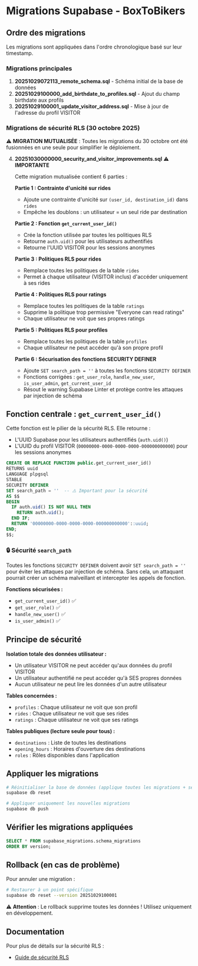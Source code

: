 # Migrations Supabase - BoxToBikers

## Ordre des migrations

Les migrations sont appliquées dans l'ordre chronologique basé sur leur timestamp.

### Migrations principales

1. **20251029072113_remote_schema.sql** - Schéma initial de la base de données
2. **20251029100000_add_birthdate_to_profiles.sql** - Ajout du champ birthdate aux profils
3. **20251029100001_update_visitor_address.sql** - Mise à jour de l'adresse du profil VISITOR

### Migrations de sécurité RLS (30 octobre 2025)

⚠️ **MIGRATION MUTUALISÉE** : Toutes les migrations du 30 octobre ont été fusionnées en une seule pour simplifier le déploiement.

4. **20251030000000_security_and_visitor_improvements.sql** ⚠️ **IMPORTANTE**
   
   Cette migration mutualisée contient 6 parties :
   
   **Partie 1 : Contrainte d'unicité sur rides**
   - Ajoute une contrainte d'unicité sur `(user_id, destination_id)` dans `rides`
   - Empêche les doublons : un utilisateur = un seul ride par destination
   
   **Partie 2 : Fonction `get_current_user_id()`**
   - Crée la fonction utilisée par toutes les politiques RLS
   - Retourne `auth.uid()` pour les utilisateurs authentifiés
   - Retourne l'UUID VISITOR pour les sessions anonymes
   
   **Partie 3 : Politiques RLS pour rides**
   - Remplace toutes les politiques de la table `rides`
   - Permet à chaque utilisateur (VISITOR inclus) d'accéder uniquement à ses rides
   
   **Partie 4 : Politiques RLS pour ratings**
   - Remplace toutes les politiques de la table `ratings`
   - Supprime la politique trop permissive "Everyone can read ratings"
   - Chaque utilisateur ne voit que ses propres ratings
   
   **Partie 5 : Politiques RLS pour profiles**
   - Remplace toutes les politiques de la table `profiles`
   - Chaque utilisateur ne peut accéder qu'à son propre profil
   
   **Partie 6 : Sécurisation des fonctions SECURITY DEFINER**
   - Ajoute `SET search_path = ''` à toutes les fonctions `SECURITY DEFINER`
   - Fonctions corrigées : `get_user_role`, `handle_new_user`, `is_user_admin`, `get_current_user_id`
   - Résout le warning Supabase Linter et protège contre les attaques par injection de schéma

## Fonction centrale : `get_current_user_id()`

Cette fonction est le pilier de la sécurité RLS. Elle retourne :
- L'UUID Supabase pour les utilisateurs authentifiés (`auth.uid()`)
- L'UUID du profil VISITOR (`00000000-0000-0000-0000-000000000000`) pour les sessions anonymes

```sql
CREATE OR REPLACE FUNCTION public.get_current_user_id()
RETURNS uuid
LANGUAGE plpgsql
STABLE
SECURITY DEFINER
SET search_path = ''  -- ⚠️ Important pour la sécurité
AS $$
BEGIN
  IF auth.uid() IS NOT NULL THEN
    RETURN auth.uid();
  END IF;
  RETURN '00000000-0000-0000-0000-000000000000'::uuid;
END;
$$;
```

### 🔒 Sécurité `search_path`

Toutes les fonctions `SECURITY DEFINER` doivent avoir `SET search_path = ''` pour éviter les attaques par injection de schéma. Sans cela, un attaquant pourrait créer un schéma malveillant et intercepter les appels de fonction.

**Fonctions sécurisées :**
- `get_current_user_id()` ✅
- `get_user_role()` ✅
- `handle_new_user()` ✅
- `is_user_admin()` ✅

## Principe de sécurité

**Isolation totale des données utilisateur :**
- Un utilisateur VISITOR ne peut accéder qu'aux données du profil VISITOR
- Un utilisateur authentifié ne peut accéder qu'à SES propres données
- Aucun utilisateur ne peut lire les données d'un autre utilisateur

**Tables concernées :**
- `profiles` : Chaque utilisateur ne voit que son profil
- `rides` : Chaque utilisateur ne voit que ses rides
- `ratings` : Chaque utilisateur ne voit que ses ratings

**Tables publiques (lecture seule pour tous) :**
- `destinations` : Liste de toutes les destinations
- `opening_hours` : Horaires d'ouverture des destinations
- `roles` : Rôles disponibles dans l'application

## Appliquer les migrations

```bash
# Réinitialiser la base de données (applique toutes les migrations + seed)
supabase db reset

# Appliquer uniquement les nouvelles migrations
supabase db push
```

## Vérifier les migrations appliquées

```sql
SELECT * FROM supabase_migrations.schema_migrations
ORDER BY version;
```

## Rollback (en cas de problème)

Pour annuler une migration :

```bash
# Restaurer à un point spécifique
supabase db reset --version 20251029100001
```

⚠️ **Attention** : Le rollback supprime toutes les données ! Utilisez uniquement en développement.

## Documentation

Pour plus de détails sur la sécurité RLS :
- [Guide de sécurité RLS](../docs/database/rls_security_guide.md)

